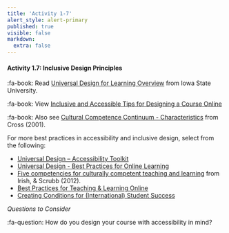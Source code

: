 ```yaml
---
title: 'Activity 1-7'
alert_style: alert-primary
published: true
visible: false
markdown:
  extra: false
---
```


#### Activity 1.7: Inclusive Design Principles

:fa-book: Read [Universal Design for Learning Overview](https://www.celt.iastate.edu/teaching/effective-teaching-practices/universal-design-for-learning-overview/) from Iowa State University.  

:fa-book: View [Inclusive and Accessible Tips for Designing a Course Online](https://bccampus.ca/wp-content/uploads/2020/04/Inclusion.accessible.pdf)

:fa-book: Also see [Cultural Competence Continuum - Characteristics](https://www.eri-wi.org/download/conference/2013-conference/20_h_WhyDoesntEveryone_chart.pdf) from Cross (2001).

For more best practices in accessibility and inclusive design, select from the following:

- [Universal Design – Accessibility Toolkit](https://opentextbc.ca/accessibilitytoolkit/chapter/universal-design/)  
- [Universal Design - Best Practices for Online Learning](https://opened.uoguelph.ca/instructor-resources/UD---Best-Practices-for-Online-Learning#)  
- [Five competencies for culturally competent teaching and learning](https://www.facultyfocus.com/articles/teaching-and-learning/five-competencies-for-culturally-competent-teaching-and-learning/) from Irish, & Scrubb (2012).  
- [Best Practices for Teaching & Learning Online](https://teachonline.asu.edu/wp-content/uploads/2018/09/Best-Practices-for-Teaching-Online_083118.pdf)
- [Creating Conditions for (International) Student Success](https://teaching.berkeley.edu/creating-conditions-international-student-success)

*Questions to Consider*  

:fa-question: How do you design your course with accessibility in mind?
